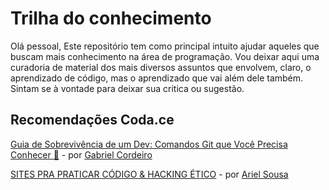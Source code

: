 # Trilha do conhecimento

Olá pessoal,
Este repositório tem como principal intuito ajudar aqueles que buscam mais conhecimento na área de programação.
Vou deixar aqui uma curadoria de material dos mais diversos assuntos que envolvem, claro, o aprendizado de código, mas o aprendizado que vai além dele também.
Sintam se à vontade para deixar sua critica ou sugestão.

## Recomendações Coda.ce

<a href="https://www.notion.so/Guia-de-Sobreviv-ncia-de-um-Dev-Comandos-Git-que-Voc-Precisa-Conhecer-1d10adae9d028074a867ee5c893c2cf6" target="_blank">Guia de Sobrevivência de um Dev: Comandos Git que Você Precisa Conhecer 🚀</a> - por <a href="https://github.com/GabrielCordeiroBarrosoTeles" target="_blank">Gabriel Cordeiro</a>

<a href="https://github.com/chidekina/trilha-do-conhecimento/blob/main/recomendacoes/exercicios.md" target="_blank">SITES PRA PRATICAR CÓDIGO & HACKING ÉTICO</a> - por <a href="https://github.com/ArielRSousa" target="_blank">Ariel Sousa</a>
